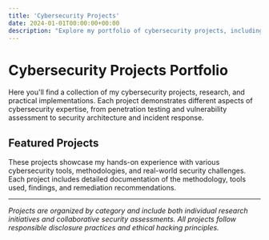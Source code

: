 ```yaml
---
title: 'Cybersecurity Projects'
date: 2024-01-01T00:00:00+00:00
description: "Explore my portfolio of cybersecurity projects, including penetration testing, vulnerability assessments, and security research."
---
```


# Cybersecurity Projects Portfolio

Here you'll find a collection of my cybersecurity projects, research, and practical implementations. Each project demonstrates different aspects of cybersecurity expertise, from penetration testing and vulnerability assessment to security architecture and incident response.

## Featured Projects

These projects showcase my hands-on experience with various cybersecurity tools, methodologies, and real-world security challenges. Each project includes detailed documentation of the methodology, tools used, findings, and remediation recommendations.

---

*Projects are organized by category and include both individual research initiatives and collaborative security assessments. All projects follow responsible disclosure practices and ethical hacking principles.*
